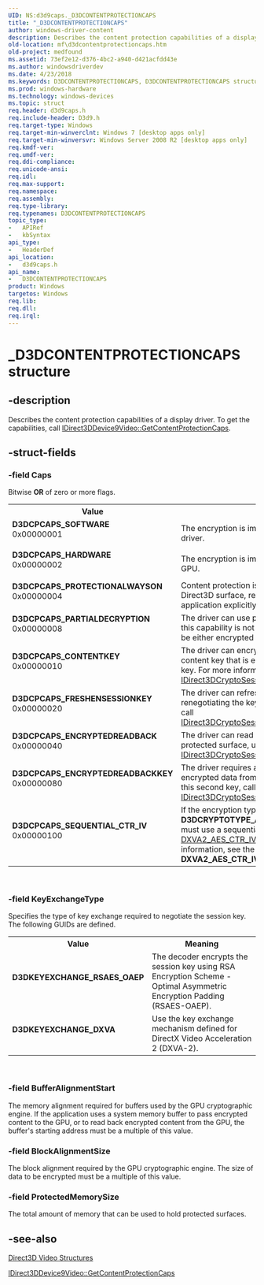 ```yaml
---
UID: NS:d3d9caps._D3DCONTENTPROTECTIONCAPS
title: "_D3DCONTENTPROTECTIONCAPS"
author: windows-driver-content
description: Describes the content protection capabilities of a display driver.
old-location: mf\d3dcontentprotectioncaps.htm
old-project: medfound
ms.assetid: 73ef2e12-d376-4bc2-a940-d421acfdd43e
ms.author: windowsdriverdev
ms.date: 4/23/2018
ms.keywords: D3DCONTENTPROTECTIONCAPS, D3DCONTENTPROTECTIONCAPS structure [Media Foundation], D3DCPCAPS_CONTENTKEY, D3DCPCAPS_ENCRYPTEDREADBACK, D3DCPCAPS_ENCRYPTEDREADBACKKEY, D3DCPCAPS_FRESHENSESSIONKEY, D3DCPCAPS_HARDWARE, D3DCPCAPS_PARTIALDECRYPTION, D3DCPCAPS_PROTECTIONALWAYSON, D3DCPCAPS_SEQUENTIAL_CTR_IV, D3DCPCAPS_SOFTWARE, D3DKEYEXCHANGE_DXVA, D3DKEYEXCHANGE_RSAES_OAEP, _D3DCONTENTPROTECTIONCAPS, d3d9caps/D3DCONTENTPROTECTIONCAPS, mf.d3dcontentprotectioncaps
ms.prod: windows-hardware
ms.technology: windows-devices
ms.topic: struct
req.header: d3d9caps.h
req.include-header: D3d9.h
req.target-type: Windows
req.target-min-winverclnt: Windows 7 [desktop apps only]
req.target-min-winversvr: Windows Server 2008 R2 [desktop apps only]
req.kmdf-ver: 
req.umdf-ver: 
req.ddi-compliance: 
req.unicode-ansi: 
req.idl: 
req.max-support: 
req.namespace: 
req.assembly: 
req.type-library: 
req.typenames: D3DCONTENTPROTECTIONCAPS
topic_type:
-	APIRef
-	kbSyntax
api_type:
-	HeaderDef
api_location:
-	d3d9caps.h
api_name:
-	D3DCONTENTPROTECTIONCAPS
product: Windows
targetos: Windows
req.lib: 
req.dll: 
req.irql: 
---
```


# _D3DCONTENTPROTECTIONCAPS structure


## -description


Describes the content protection capabilities of a display driver. To get the capabilities, call <a href="https://msdn.microsoft.com/4093e64c-340d-4f66-97ed-45bae3b259eb">IDirect3DDevice9Video::GetContentProtectionCaps</a>.


## -struct-fields




### -field Caps

Bitwise <b>OR</b> of zero or more flags.

<table>
<tr>
<th>Value</th>
<th>Meaning</th>
</tr>
<tr>
<td width="40%"><a id="D3DCPCAPS_SOFTWARE"></a><a id="d3dcpcaps_software"></a><dl>
<dt><b>D3DCPCAPS_SOFTWARE</b></dt>
<dt>0x00000001</dt>
</dl>
</td>
<td width="60%">
The encryption is implemented in software by the driver. 

</td>
</tr>
<tr>
<td width="40%"><a id="D3DCPCAPS_HARDWARE"></a><a id="d3dcpcaps_hardware"></a><dl>
<dt><b>D3DCPCAPS_HARDWARE</b></dt>
<dt>0x00000002</dt>
</dl>
</td>
<td width="60%">
The encryption is implemented in hardware by the GPU.

</td>
</tr>
<tr>
<td width="40%"><a id="D3DCPCAPS_PROTECTIONALWAYSON"></a><a id="d3dcpcaps_protectionalwayson"></a><dl>
<dt><b>D3DCPCAPS_PROTECTIONALWAYSON</b></dt>
<dt>0x00000004</dt>
</dl>
</td>
<td width="60%">
Content protection is always applied to a protected Direct3D surface, regardless of whether the application explicitly enables content protection.

</td>
</tr>
<tr>
<td width="40%"><a id="D3DCPCAPS_PARTIALDECRYPTION"></a><a id="d3dcpcaps_partialdecryption"></a><dl>
<dt><b>D3DCPCAPS_PARTIALDECRYPTION</b></dt>
<dt>0x00000008</dt>
</dl>
</td>
<td width="60%">
The driver can use partially encrypted buffers. If this capability is not present, the entire buffer must be either encrypted or clear.

</td>
</tr>
<tr>
<td width="40%"><a id="D3DCPCAPS_CONTENTKEY"></a><a id="d3dcpcaps_contentkey"></a><dl>
<dt><b>D3DCPCAPS_CONTENTKEY</b></dt>
<dt>0x00000010</dt>
</dl>
</td>
<td width="60%">
The driver can encrypt data using a separate content key that is encrypted using the session key. For more information, see <a href="https://msdn.microsoft.com/03032a3f-e10f-4f40-837e-01b7b113b29e">IDirect3DCryptoSession9::DecryptionBlt</a>.

</td>
</tr>
<tr>
<td width="40%"><a id="D3DCPCAPS_FRESHENSESSIONKEY"></a><a id="d3dcpcaps_freshensessionkey"></a><dl>
<dt><b>D3DCPCAPS_FRESHENSESSIONKEY</b></dt>
<dt>0x00000020</dt>
</dl>
</td>
<td width="60%">
The driver can refresh the session key without renegotiating the key. To refresh the session key, call <a href="https://msdn.microsoft.com/f25ad491-9ffb-40d1-94c3-af0cbae553bf">IDirect3DCryptoSession9::StartSessionKeyRefresh</a>.

</td>
</tr>
<tr>
<td width="40%"><a id="D3DCPCAPS_ENCRYPTEDREADBACK"></a><a id="d3dcpcaps_encryptedreadback"></a><dl>
<dt><b>D3DCPCAPS_ENCRYPTEDREADBACK</b></dt>
<dt>0x00000040</dt>
</dl>
</td>
<td width="60%">
The driver can read back encrypted data from a protected surface, using the <a href="https://msdn.microsoft.com/42aa21d3-7c38-4058-b766-454be8b1ae80">IDirect3DCryptoSession9::EncryptionBlt</a> method.

</td>
</tr>
<tr>
<td width="40%"><a id="D3DCPCAPS_ENCRYPTEDREADBACKKEY"></a><a id="d3dcpcaps_encryptedreadbackkey"></a><dl>
<dt><b>D3DCPCAPS_ENCRYPTEDREADBACKKEY</b></dt>
<dt>0x00000080</dt>
</dl>
</td>
<td width="60%">
The driver requires a separate key to read encrypted data from a protected surface. To get this second key, call <a href="https://msdn.microsoft.com/c06b42b7-dc8a-4004-b2c5-37accc76db40">IDirect3DCryptoSession9::GetEncryptionBltKey</a>. 

</td>
</tr>
<tr>
<td width="40%"><a id="D3DCPCAPS_SEQUENTIAL_CTR_IV"></a><a id="d3dcpcaps_sequential_ctr_iv"></a><dl>
<dt><b>D3DCPCAPS_SEQUENTIAL_CTR_IV</b></dt>
<dt>0x00000100</dt>
</dl>
</td>
<td width="60%">
If the encryption type is <b>D3DCRYPTOTYPE_AES128_CTR</b>, the application must use a sequential count in the <a href="https://msdn.microsoft.com/acde4bbb-2a14-4237-b426-a157a9781f40">DXVA2_AES_CTR_IV</a>  structure. For more information, see the remarks for <b>DXVA2_AES_CTR_IV</b>.

</td>
</tr>
</table>
 


### -field KeyExchangeType

Specifies the type of key exchange required to negotiate the session key. The following GUIDs are defined.

<table>
<tr>
<th>Value</th>
<th>Meaning</th>
</tr>
<tr>
<td width="40%"><a id="D3DKEYEXCHANGE_RSAES_OAEP"></a><a id="d3dkeyexchange_rsaes_oaep"></a><dl>
<dt><b>D3DKEYEXCHANGE_RSAES_OAEP</b></dt>
</dl>
</td>
<td width="60%">
The decoder encrypts the session key using RSA Encryption Scheme - Optimal Asymmetric Encryption Padding (RSAES-OAEP).

</td>
</tr>
<tr>
<td width="40%"><a id="D3DKEYEXCHANGE_DXVA"></a><a id="d3dkeyexchange_dxva"></a><dl>
<dt><b>D3DKEYEXCHANGE_DXVA</b></dt>
</dl>
</td>
<td width="60%">
Use the key exchange mechanism defined for DirectX Video Acceleration 2 (DXVA-2). 

</td>
</tr>
</table>
 


### -field BufferAlignmentStart

The memory alignment required for buffers used by the GPU cryptographic engine. If the application uses a system memory buffer to pass encrypted content to the GPU, or to read back encrypted content from the GPU, the buffer's starting address must be a multiple of this value.


### -field BlockAlignmentSize

The block alignment required by the GPU cryptographic engine. The size of data to be encrypted must be a multiple of this value.


### -field ProtectedMemorySize

The total amount of memory that can be used to hold protected surfaces.


## -see-also




<a href="https://msdn.microsoft.com/584c087e-53f0-42d8-99ed-a0d013379363">Direct3D Video Structures</a>



<a href="https://msdn.microsoft.com/4093e64c-340d-4f66-97ed-45bae3b259eb">IDirect3DDevice9Video::GetContentProtectionCaps</a>
 

 

